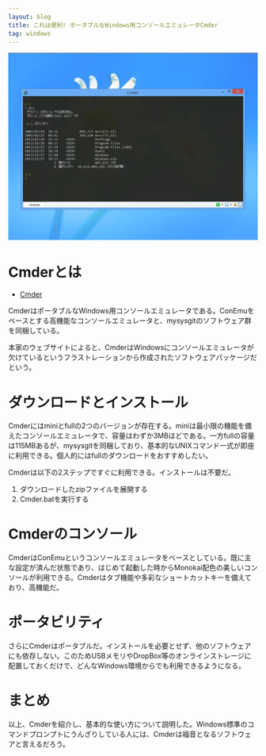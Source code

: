 ```yaml
---
layout: blog
title: これは便利! ポータブルなWindows用コンソールエミュレータCmder
tag: windows
---
```




![Cmder](/assets/2013_11_28_cmder.jpg)

# Cmderとは

- [Cmder](http://bliker.github.io/cmder/)

CmderはポータブルなWindows用コンソールエミュレータである。ConEmuをベースとする高機能なコンソールエミュレータと、mysysgitのソフトウェア群を同梱している。

本家のウェブサイトによると、CmderはWindowsにコンソールエミュレータが欠けているというフラストレーションから作成されたソフトウェアパッケージだという。

# ダウンロードとインストール

Cmderにはminiとfullの2つのバージョンが存在する。miniは最小限の機能を備えたコンソールエミュレータで、容量はわずか3MBほどである。一方fullの容量は115MBあるが、mysysgitを同梱しており、基本的なUNIXコマンド一式が即座に利用できる。個人的にはfullのダウンロードをおすすめしたい。

Cmderは以下の2ステップですぐに利用できる。インストールは不要だ。

1. ダウンロードしたzipファイルを展開する
2. Cmder.batを実行する

# Cmderのコンソール

CmderはConEmuというコンソールエミュレータをベースとしている。既に主な設定が済んだ状態であり、はじめて起動した時からMonokai配色の美しいコンソールが利用できる。Cmderはタブ機能や多彩なショートカットキーを備えており、高機能だ。

# ポータビリティ

さらにCmderはポータブルだ。インストールを必要とせず、他のソフトウェアにも依存しない。このためUSBメモリやDropBox等のオンラインストレージに配置しておくだけで、どんなWindows環境からでも利用できるようになる。

# まとめ

以上、Cmderを紹介し、基本的な使い方について説明した。Windows標準のコマンドプロンプトにうんざりしている人には、Cmderは福音となるソフトウェアと言えるだろう。
